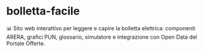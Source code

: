 # bolletta-facile
📊 Sito web interattivo per leggere e capire la bolletta elettrica: componenti ARERA, grafici PUN, glossario, simulatore e integrazione con Open Data del Portale Offerte.
